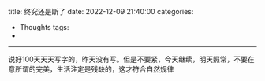 title: 终究还是断了
date: 2022-12-09 21:40:00
categories:
- Thoughts
tags:
-
---

说好100天天天写字的，昨天没有写。但是不要紧，今天继续，明天照常，不要在意所谓的完美，生活注定是残缺的，这才符合自然规律